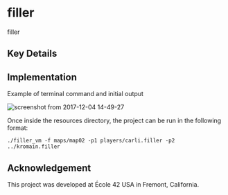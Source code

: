 # filler
filler 

## Key Details

## Implementation

Example of terminal command and initial output

![screenshot from 2017-12-04 14-49-27](https://user-images.githubusercontent.com/13093517/33580553-82052da4-d902-11e7-9a48-29df2378cf88.png)

Once inside the resources directory, the project can be run in the following format: 
```
./filler_vm -f maps/map02 -p1 players/carli.filler -p2 ../kromain.filler
```


## Acknowledgement

This project was developed at École 42 USA in Fremont, California.
